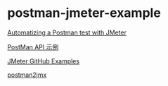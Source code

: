 # postman-jmeter-example

[Automatizing a Postman test with JMeter](https://apiumhub.com/tech-blog-barcelona/automatizing-postman-test-jmeter/)

[PostMan API 示例](https://github.com/DannyDainton/postman-ci-pipeline-example)

[JMeter GitHub Examples](https://github.com/dariachen/JmeterExample/blob/master/.travis.yml)

[postman2jmx](https://github.com/Loadium/postman2jmx)

